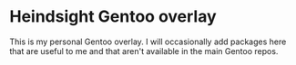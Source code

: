 # Heindsight Gentoo overlay

This is my personal Gentoo overlay. I will occasionally add packages here that
are useful to me and that aren't available in the main Gentoo repos.

